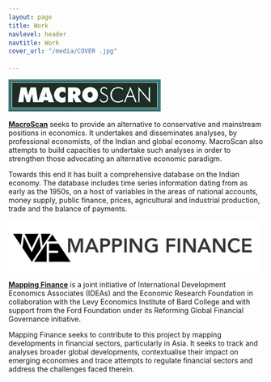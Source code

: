 ```yaml
---
layout: page
title: Work
navlevel: header
navtitle: Work
cover_url: "/media/COVER .jpg"

---
```

![](/media/Macroscan_Logo_Final.jpg)

[**MacroScan**](http://www.macroscan.org/ "Macroscan") seeks to provide an alternative to conservative and mainstream positions in economics. It undertakes and disseminates analyses, by professional economists, of the Indian and global economy. MacroScan also attempts to build capacities to undertake such analyses in order to strengthen those advocating an alternative economic paradigm.

Towards this end it has built a comprehensive database on the Indian economy. The database includes time series information dating from as early as the 1950s, on a host of variables in the areas of national accounts, money supply, public finance, prices, agricultural and industrial production, trade and the balance of payments.

![](/media/MP.jpg)

[**Mapping Finance**](http://www.mappingfinance.org/ "Mapping Finance") is a joint initiative of International Development Economics Associates (IDEAs) and the Economic Research Foundation in collaboration with the Levy Economics Institute of Bard College and with support from the Ford Foundation under its Reforming Global Financial Governance initiative.

Mapping Finance seeks to contribute to this project by mapping developments in financial sectors, particularly in Asia. It seeks to track and analyses broader global developments, contextualise their impact on emerging economies and trace attempts to regulate financial sectors and address the challenges faced therein.